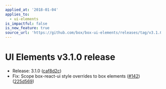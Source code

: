 ```yaml
---
applied_at: '2018-01-04'
applies_to:
  - ui-elements
is_impactful: false
is_new_feature: true
source_url: 'https://github.com/box/box-ui-elements/releases/tag/v3.1.0'
---
```


# UI Elements v3.1.0 release


* Release: 3.1.0 ([caf8d2c](https://github.com/box/box-ui-elements/commit[caf8d2c](https://github.com/box/box-ui-elements/commit/caf8d2c)))
* Fix: Scope box-react-ui style overrides to box elements ([#142](https://github.com/box/box-ui-elements/pull/142)) ([225d569](https://github.com/box/box-ui-elements/commit[225d569](https://github.com/box/box-ui-elements/commit/225d569)))



